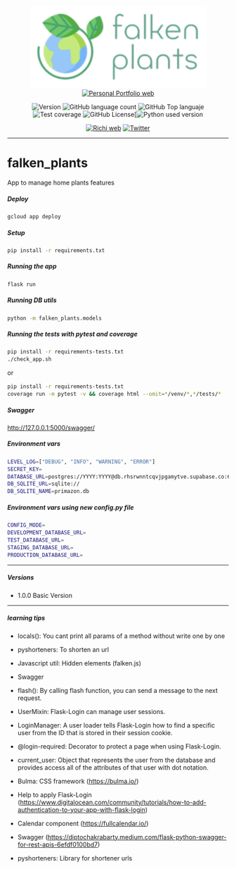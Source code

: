 <div align="center">
  
<!-- Para logo se puede usar https://studio.tailorbrands.com/-->
<img src="./static/images/logo_app.png" alt="drawing" width="400"/>
<a href="https://richionline-portfolio.nw.r.appspot.com"><img src="https://richionline-portfolio.nw.r.appspot.com/static/assets/falken_logo.ico" width=40 alt="Personal Portfolio web"></a>

![Version](https://img.shields.io/badge/version-1.7.0-blue) ![GitHub language count](https://img.shields.io/github/languages/count/falken20/falken_plants) ![GitHub Top languaje](https://img.shields.io/github/languages/top/falken20/falken_plants) ![Test coverage](https://img.shields.io/badge/test%20coverage-86%25-green) ![GitHub License](https://img.shields.io/github/license/falken20/falken_plants)[![Python used version](https://img.shields.io/static/v1?label=python&message=3.8&color=blue&logo=python&logoColor=white)

  
[![Richi web](https://img.shields.io/badge/web-richionline-blue)](https://richionline-portfolio.nw.r.appspot.com) [![Twitter](https://img.shields.io/twitter/follow/richionline?style=social)](https://twitter.com/richionline)
</div>

---
# falken_plants
App to manage home plants features

##### Deploy
```bash
gcloud app deploy
```

##### Setup
```bash
pip install -r requirements.txt
```

##### Running the app
```bash
flask run
```

##### Running DB utils
```bash
python -m falken_plants.models
```

##### Running the tests with pytest and coverage
```bash
pip install -r requirements-tests.txt
./check_app.sh
```
or
```bash
pip install -r requirements-tests.txt
coverage run -m pytest -v && coverage html --omit=*/venv/*,*/tests/*
```

##### Swagger
http://127.0.0.1:5000/swagger/


##### Environment vars
```bash
LEVEL_LOG=["DEBUG", "INFO", "WARNING", "ERROR"]
SECRET_KEY= 
DATABASE_URL=postgres://YYYY:YYYY@db.rhsrwnntcqvjpgamytve.supabase.co:6543/postgres
DB_SQLITE_URL=sqlite://
DB_SQLITE_NAME=primazon.db
```

##### Environment vars using new config.py file
```bash
CONFIG_MODE=
DEVELOPMENT_DATABASE_URL=
TEST_DATABASE_URL= 
STAGING_DATABASE_URL= 
PRODUCTION_DATABASE_URL= 
```

---

##### Versions
- 1.0.0 Basic Version


---
##### learning tips
- locals(): You cant print all params of a method without write one by one
- pyshorteners: To shorten an url
- Javascript util: Hidden elements (falken.js)
- Swagger




- flash(): By calling flash function, you can send a message to the next request.
- UserMixin: Flask-Login can manage user sessions. 
- LoginManager: A user loader tells Flask-Login how to find a specific user from the ID that is stored in their session cookie. 
- @login-required: Decorator to protect a page when using Flask-Login.
- current_user: Object that represents the user from the database and provides access all of the attributes of that user with dot notation.
- Bulma: CSS framework (https://bulma.io/)
- Help to apply Flask-Login (https://www.digitalocean.com/community/tutorials/how-to-add-authentication-to-your-app-with-flask-login)
- Calendar component (https://fullcalendar.io/)
- Swagger (https://diptochakrabarty.medium.com/flask-python-swagger-for-rest-apis-6efdf0100bd7)
- pyshorteners: Library for shortener urls